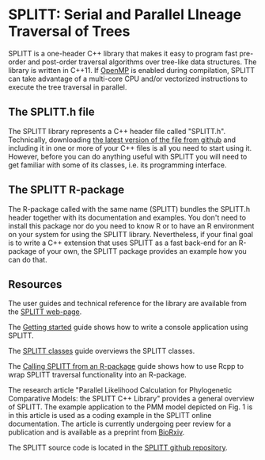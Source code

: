 
<!-- README.md is generated from README.Rmd. Please edit that file -->
SPLITT: Serial and Parallel LIneage Traversal of Trees
======================================================

SPLITT is a one-header C++ library that makes it easy to program fast pre-order and post-order traversal algorithms over tree-like data structures. The library is written in C++11. If [OpenMP](https://www.openmp.org) is enabled during compilation, SPLITT can take advantage of a multi-core CPU and/or vectorized instructions to execute the tree traversal in parallel.

The SPLITT.h file
-----------------

The SPLITT library represents a C++ header file called "SPLITT.h". Technically, downloading [the latest version of the file from github](https://github.com/venelin/SPLITT/raw/master/src/SPLITT.h) and including it in one or more of your C++ files is all you need to start using it. However, before you can do anything useful with SPLITT you will need to get familiar with some of its classes, i.e. its programming interface.

The SPLITT R-package
--------------------

The R-package called with the same name (SPLITT) bundles the SPLITT.h header together with its documentation and examples. You don't need to install this package nor do you need to know R or to have an R environment on your system for using the SPLITT library. Nevertheless, if your final goal is to write a C++ extension that uses SPLITT as a fast back-end for an R-package of your own, the SPLITT package provides an example how you can do that.

Resources
---------

The user guides and technical reference for the library are available from the [SPLITT web-page](https://venelin.github.io/SPLITT/index.html).

The [Getting started](https://venelin.github.com/SPLITT/articles/SPLITT.html) guide shows how to write a console application using SPLITT.

The [SPLITT classes](https://venelin.github.com/SPLITT/articles/SPLITTClasses.html) guide overviews the SPLITT classes.

The [Calling SPLITT from an R-package](https://venelin.github.com/SPLITT/articles/SPLITTRcppModules.html) guide shows how to use Rcpp to wrap SPLITT traversal functionality into an R-package.

The research article "Parallel Likelihood Calculation for Phylogenetic Comparative Models: the SPLITT C++ Library" provides a general overview of SPLITT. The example application to the PMM model depicted on Fig. 1 is in this article is used as a coding example in the SPLITT online documentation. The article is currently undergoing peer review for a publication and is available as a preprint from [BioRxiv](https://www.biorxiv.org/content/early/2017/12/18/235739).

The SPLITT source code is located in the [SPLITT github repository](https://github.com/venelin/SPLITT).

